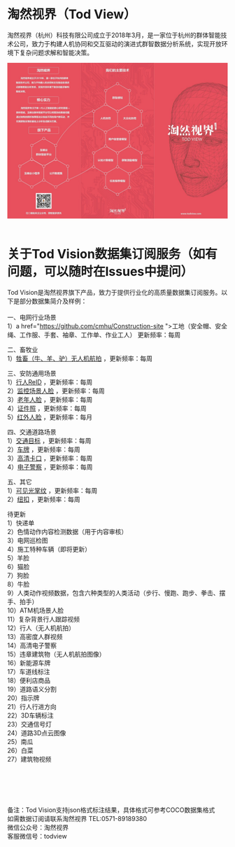 # 淘然视界（Tod View）
淘然视界（杭州）科技有限公司成立于2018年3月，是一家位于杭州的群体智能技术公司，致力于构建人机协同和交互驱动的演进式群智数据分析系统，实现开放环境下复杂问题求解和智能决策。<br> 

<div class="msg_desc">
<img style="max-width:100%;overflow:hidden;" src="https://github.com/tubceanhlj/tod_vision/blob/master/imgs/1.jpg" alt="">
</div> <br>

# 关于Tod Vision数据集订阅服务（如有问题，可以随时在Issues中提问）
Tod Vision是淘然视界旗下产品，致力于提供行业化的高质量数据集订阅服务。以下是部分数据集简介及样例：<br><br>
一、电网行业场景<br>
1）a href="https://github.com/cmhu/Construction-site ">工地（安全帽、安全绳、工作服、手套、袖章、工作单、作业工人） 更新频率：每周<br>

二、畜牧业<br>
1）<a href="https://github.com/tubceanhlj/tod-sheepdet">牲畜（牛、羊、驴）无人机航拍</a> ，更新频率：每周<br>


三、安防通用场景<br>
1）<a href="https://github.com/tubceanhlj/tod-ReID">行人ReID</a> ，更新频率：每周<br>
2）<a href="https://github.com/cmhu/Monitoring-scene-face-data">监控场景人脸</a> ，更新频率：每周<br>
3）<a href="https://github.com/cmhu/older-face">老年人脸</a> ，更新频率：每周<br> 
4）<a href="https://github.com/cmhu/ID-face">证件照</a> ，更新频率：每周<br>
5）<a href="https://github.com/tubceanhlj/tod-ifface">红外人脸</a> ，更新频率：每月<br>

四、交通道路场景<br>
1）<a href="https://github.com/cmhu/Traffic-target-detection">交通目标</a> ，更新频率：每周<br>
2）<a href="https://github.com/cmhu/License-plate">车牌</a> ，更新频率：每周<br>
3）<a href="https://github.com/cmhu/HD-bayonet-pictures">高清卡口</a> ，更新频率：每周<br> 
4）<a href="https://github.com/cmhu/Electronic-police">电子警察</a> ，更新频率：每周<br>  


五、其它<br>
1）<a href="https://github.com/tubceanhlj/tod-palm">可见光掌纹</a> ，更新频率：每周<br>
2）<a href="https://github.com/cmhu/Button-recognition">纽扣</a> ，更新频率：每周<br>

待更新<br>
1）快递单<br>
2）色情动作内容检测数据（用于内容审核）<br>
3）电网巡检图<br>
4）施工特种车辆（即将更新）<br>
5）羊脸<br>
6）猫脸<br>
7）狗脸<br>
8）牛脸<br>
9）人类动作视频数据，包含六种类型的人类活动（步行、慢跑、跑步、拳击、摆手、拍手）<br>
10）ATM机场景人脸<br>
11）复杂背景行人跟踪视频<br>
12）行人（无人机航拍）<br>
13）高密度人群视频<br>
14）高清电子警察<br>
15）违章建筑物（无人机航拍图像）<br>
16）新能源车牌<br>
17）车道线标注<br>
18）便利店商品<br>
19）道路语义分割<br>
20）指示牌<br>
21）行人行进方向<br>
22）3D车辆标注<br>
23）交通信号灯<br>
24）道路3D点云图像<br>
25）南瓜<br>
26）白菜<br>
27）建筑物视频<br>



<br><br><br><br>

备注：Tod Vision支持json格式标注结果，具体格式可参考COCO数据集格式<br> 
如需数据订阅请联系淘然视界 TEL:0571-89189380<br> 
微信公众号：淘然视界<br> 
客服微信号：todview<br> 
